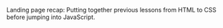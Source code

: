Landing page recap: Putting together previous lessons from HTML to CSS before jumping into JavaScript.
